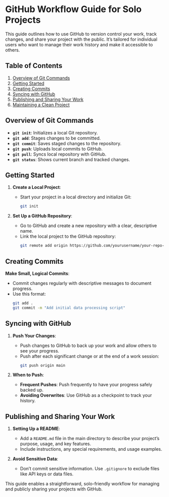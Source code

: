 # GitHub Workflow Guide for Solo Projects

This guide outlines how to use GitHub to version control your work, track changes, and share your project with the public. It’s tailored for individual users who want to manage their work history and make it accessible to others.

## Table of Contents

1. [Overview of Git Commands](#overview-of-git-commands)
2. [Getting Started](#getting-started)
3. [Creating Commits](#creating-commits)
4. [Syncing with GitHub](#syncing-with-github)
5. [Publishing and Sharing Your Work](#publishing-and-sharing-your-work)
6. [Maintaining a Clean Project](#maintaining-a-clean-project)


## Overview of Git Commands

- **`git init`**: Initializes a local Git repository.
- **`git add`**: Stages changes to be committed.
- **`git commit`**: Saves staged changes to the repository.
- **`git push`**: Uploads local commits to GitHub.
- **`git pull`**: Syncs local repository with GitHub.
- **`git status`**: Shows current branch and tracked changes.

## Getting Started

1. **Create a Local Project**:
   - Start your project in a local directory and initialize Git:
     ```bash
     git init
     ```

2. **Set Up a GitHub Repository**:
   - Go to GitHub and create a new repository with a clear, descriptive name.
   - Link the local project to the GitHub repository:
     ```bash
     git remote add origin https://github.com/yourusername/your-repo-name.git
     ```

## Creating Commits

**Make Small, Logical Commits**:
   - Commit changes regularly with descriptive messages to document progress.
   - Use this format:
     ```bash
     git add .
     git commit -m "Add initial data processing script"
     ```


## Syncing with GitHub

1. **Push Your Changes**:
   - Push changes to GitHub to back up your work and allow others to see your progress.
   - Push after each significant change or at the end of a work session:
     ```bash
     git push origin main
     ```

2. **When to Push**:
   - **Frequent Pushes**: Push frequently to have your progress safely backed up.
   - **Avoiding Overwrites**: Use GitHub as a checkpoint to track your history.

## Publishing and Sharing Your Work

1. **Setting Up a README**:
   - Add a `README.md` file in the main directory to describe your project’s purpose, usage, and key features.
   - Include instructions, any special requirements, and usage examples.

2. **Avoid Sensitive Data**:
   - Don’t commit sensitive information. Use `.gitignore` to exclude files like API keys or data files.

This guide enables a straightforward, solo-friendly workflow for managing and publicly sharing your projects with GitHub.
